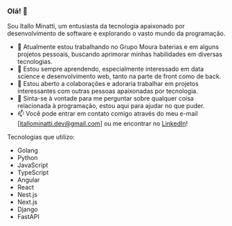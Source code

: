### Olá! 👋

Sou Itallo Minatti, um entusiasta da tecnologia apaixonado por desenvolvimento de software e explorando o vasto mundo da programação.

- 🔭 Atualmente estou trabalhando no Grupo Moura baterias e em alguns projetos pessoais, buscando aprimorar minhas habilidades em diversas tecnologias.
- 🌱 Estou sempre aprendendo, especialmente interessado em data science e desenvolvimento web, tanto na parte de front como de back.
- 👯 Estou aberto a colaborações e adoraria trabalhar em projetos interessantes com outras pessoas apaixonadas por tecnologia.
- 💬 Sinta-se à vontade para me perguntar sobre qualquer coisa relacionada à programação, estou aqui para ajudar no que puder.
- 📫 Você pode entrar em contato comigo através do meu e-mail [itallominatti.dev@gmail.com] ou me encontrar no [LinkedIn](https://www.linkedin.com/in/itallo-minatti-0368691b7/)!

Tecnologias que utilizo:
- Golang
- Python
- JavaScript
- TypeScript
- Angular
- React
- Nest.js
- Next.js
- Django
- FastAPI
